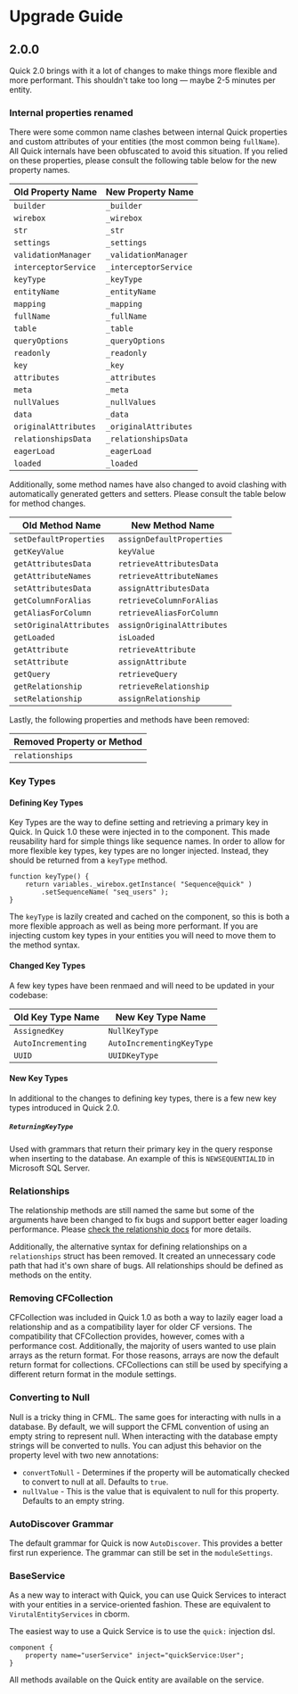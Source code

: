 # Upgrade Guide

## 2.0.0

Quick 2.0 brings with it a lot of changes to make things more flexible and more
performant. This shouldn't take too long — maybe 2-5 minutes per entity.

### Internal properties renamed

There were some common name clashes between internal Quick properties and custom
attributes of your entities (the most common being `fullName`). All Quick
internals have been obfuscated to avoid this situation. If you relied on these
properties, please consult the following table below for the new property names.

| Old Property Name    | New Property Name     |
| -------------------- | --------------------- |
| `builder`            | `_builder`            |
| `wirebox`            | `_wirebox`            |
| `str`                | `_str`                |
| `settings`           | `_settings`           |
| `validationManager`  | `_validationManager`  |
| `interceptorService` | `_interceptorService` |
| `keyType`            | `_keyType`            |
| `entityName`         | `_entityName`         |
| `mapping`            | `_mapping`            |
| `fullName`           | `_fullName`           |
| `table`              | `_table`              |
| `queryOptions`       | `_queryOptions`       |
| `readonly`           | `_readonly`           |
| `key`                | `_key`                |
| `attributes`         | `_attributes`         |
| `meta`               | `_meta`               |
| `nullValues`         | `_nullValues`         |
| `data`               | `_data`               |
| `originalAttributes` | `_originalAttributes` |
| `relationshipsData`  | `_relationshipsData`  |
| `eagerLoad`          | `_eagerLoad`          |
| `loaded`             | `_loaded`             |

Additionally, some method names have also changed to avoid clashing with
automatically generated getters and setters. Please consult the table below for
method changes.

| Old Method Name         | New Method Name            |
| ----------------------- | -------------------------- |
| `setDefaultProperties`  | `assignDefaultProperties`  |
| `getKeyValue`           | `keyValue`                 |
| `getAttributesData`     | `retrieveAttributesData`   |
| `getAttributeNames`     | `retrieveAttributeNames`   |
| `setAttributesData`     | `assignAttributesData`     |
| `getColumnForAlias`     | `retrieveColumnForAlias`   |
| `getAliasForColumn`     | `retrieveAliasForColumn`   |
| `setOriginalAttributes` | `assignOriginalAttributes` |
| `getLoaded`             | `isLoaded`                 |
| `getAttribute`          | `retrieveAttribute`        |
| `setAttribute`          | `assignAttribute`          |
| `getQuery`              | `retrieveQuery`            |
| `getRelationship`       | `retrieveRelationship`     |
| `setRelationship`       | `assignRelationship`       |

Lastly, the following properties and methods have been removed:

| Removed Property or Method |
| -------------------------- |
| `relationships`            |

### Key Types

#### Defining Key Types

Key Types are the way to define setting and retrieving a primary key in Quick.
In Quick 1.0 these were injected in to the component. This made reusability hard
for simple things like sequence names. In order to allow for more flexible key
types, key types are no longer injected. Instead, they should be returned from a
`keyType` method.

```
function keyType() {
    return variables._wirebox.getInstance( "Sequence@quick" )
        .setSequenceName( "seq_users" );
}
```

The `keyType` is lazily created and cached on the component, so this is both a
more flexible approach as well as being more performant. If you are injecting
custom key types in your entities you will need to move them to the method
syntax.

#### Changed Key Types

A few key types have been renmaed and will need to be updated in your codebase:

| Old Key Type Name  | New Key Type Name         |
| ------------------ | ------------------------- |
| `AssignedKey`      | `NullKeyType`             |
| `AutoIncrementing` | `AutoIncrementingKeyType` |
| `UUID`             | `UUIDKeyType`             |

#### New Key Types

In additional to the changes to defining key types, there is a few new key types
introduced in Quick 2.0.

##### `ReturningKeyType`

Used with grammars that return their primary key in the query response when
inserting to the database. An example of this is `NEWSEQUENTIALID` in Microsoft
SQL Server.

### Relationships

The relationship methods are still named the same but some of the arguments have
been changed to fix bugs and support better eager loading performance. Please
[check the relationship docs]() for more details.

Additionally, the alternative syntax for defining relationships on a
`relationships` struct has been removed. It created an unnecessary code path
that had it's own share of bugs. All relationships should be defined as methods
on the entity.

### Removing CFCollection

CFCollection was included in Quick 1.0 as both a way to lazily eager load a
relationship and as a compatibility layer for older CF versions. The
compatibility that CFCollection provides, however, comes with a performance
cost. Additionally, the majority of users wanted to use plain arrays as the
return format. For those reasons, arrays are now the default return format for
collections. CFCollections can still be used by specifying a different return
format in the module settings.

### Converting to Null

Null is a tricky thing in CFML. The same goes for interacting with nulls in a
database. By default, we will support the CFML convention of using an empty
string to represent null. When interacting with the database empty strings will
be converted to nulls. You can adjust this behavior on the property level with
two new annotations:

-   `convertToNull` - Determines if the property will be automatically checked
    to convert to null at all. Defaults to `true`.
-   `nullValue` - This is the value that is equivalent to null for this
    property. Defaults to an empty string.

### AutoDiscover Grammar

The default grammar for Quick is now `AutoDiscover`. This provides a better
first run experience. The grammar can still be set in the `moduleSettings`.

### BaseService

As a new way to interact with Quick, you can use Quick Services to interact with
your entities in a service-oriented fashion. These are equivalent to
`VirutalEntityServices` in cborm.

The easiest way to use a Quick Service is to use the `quick:` injection dsl.

```
component {
    property name="userService" inject="quickService:User";
}
```

All methods available on the Quick entity are available on the service.
